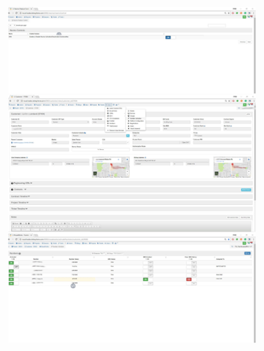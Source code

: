 ![1.0-nexmo-control.jpg](screenshots/1.0-nexmo-control.jpg)
![2.0-menu.jpg](screenshots/2.0-menu.jpg)
![4.0-number-activation.jpg](screenshots/4.0-number-activation.jpg)